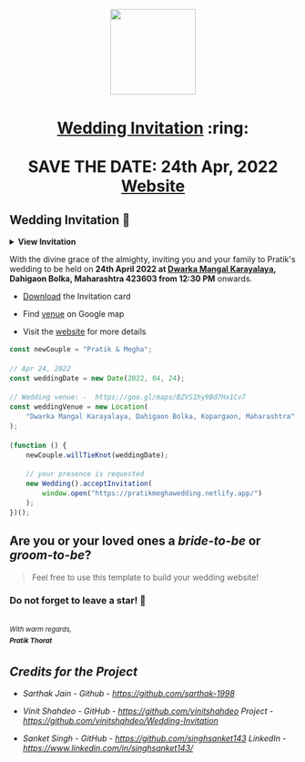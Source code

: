 <p align="center"><a href="https://www.sarthakj.me/WeddingEvite/"><img src="./assets/wedding.gif" width="150px" height="150px"/></a></p>
<h1 align="center"><a href="https://pratikmeghawedding.netlify.app/assets/SI.pdf">Wedding Invitation</a> :ring: <br> <br> SAVE THE DATE: 24th Apr, 2022 <br> <a href="https://pratikmeghawedding.netlify.app/">Website</a></h1>

## Wedding Invitation :ring:

<details>
  <summary><strong>View Invitation</strong></summary>
  <a href="https://pratikmeghawedding.netlify.app/"><img src="./assets/img/InviteMain.png" /></a>
</details>

With the divine grace of the almighty, inviting you and your family to Pratik's wedding to be held on **24th April 2022 at [Dwarka Mangal Karayalaya](https://goo.gl/maps/BZVS1hy9Bd7Hx1Cv7), Dahigaon Bolka, Maharashtra 423603 from 12:30 PM** onwards.

-   [Download](https://pratikmeghawedding.netlify.app/assets/thoratkanadeweddinginvitation.jpeg) the Invitation card

-   Find [venue](https://goo.gl/maps/BZVS1hy9Bd7Hx1Cv7) on Google map

-   Visit the [website](https://pratikmeghawedding.netlify.app) for more details

```js
const newCouple = "Pratik & Megha";

// Apr 24, 2022
const weddingDate = new Date(2022, 04, 24);

// Wedding venue: -  https://goo.gl/maps/BZVS1hy9Bd7Hx1Cv7
const weddingVenue = new Location(
    "Dwarka Mangal Karayalaya, Dahigaon Bolka, Kopargaon, Maharashtra"
);

(function () {
    newCouple.willTieKnot(weddingDate);

    // your presence is requested
    new Wedding().acceptInvitation(
        window.open("https://pratikmeghawedding.netlify.app/")
    );
})();
```

## Are you or your loved ones a _bride-to-be_ or _groom-to-be_?

> Feel free to use this template to build your wedding website!

### Do not forget to leave a star! :hugs:

<br><sup><i>With warm regards,<br>
**Pratik Thorat**<i></sup><br>

## Credits for the Project

-   Sarthak Jain - Github - https://github.com/sarthak-1998

-   Vinit Shahdeo - GitHub - https://github.com/vinitshahdeo Project - https://github.com/vinitshahdeo/Wedding-Invitation

-   Sanket Singh - GitHub - https://github.com/singhsanket143 LinkedIn - https://www.linkedin.com/in/singhsanket143/
